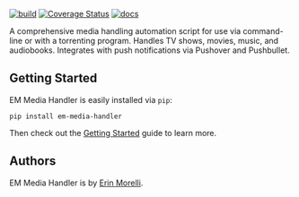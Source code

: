 [![build](https://api.travis-ci.org/ErinMorelli/em-media-handler.svg?branch=mainline)](https://travis-ci.org/ErinMorelli/em-media-handler) [![Coverage Status](https://coveralls.io/repos/github/ErinMorelli/em-media-handler/badge.svg?branch=mainline)](https://coveralls.io/github/ErinMorelli/em-media-handler?branch=mainline) [![docs](https://readthedocs.org/projects/em-media-handler/badge/?version=latest)](https://readthedocs.org/projects/em-media-handler/?badge=latest)

A comprehensive media handling automation script for use via command-line or with a torrenting program. Handles TV shows, movies, music, and audiobooks. Integrates with push notifications via Pushover and Pushbullet.

## Getting Started

EM Media Handler is easily installed via ``pip``:

    pip install em-media-handler

Then check out the [Getting Started](https://em-media-handler.readthedocs.io/en/latest/guide/index.html) guide to learn more.

## Authors

EM Media Handler is by [Erin Morelli](mailto:me@erin.dev).

